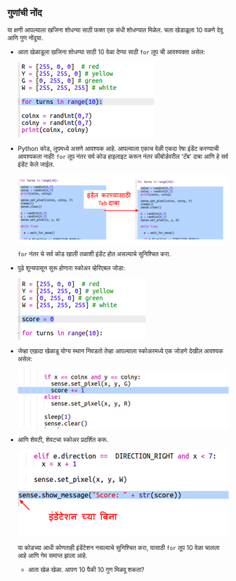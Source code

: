 ## गुणांची नोंद

या क्षणी आपल्याला खजिना शोधन्या साठी फक्त एक संधी शोधण्यात मिळेल. चला खेडाळूला 10 वळणे देवू आणि गुण नोंदूया.

+ आता खेळाडूला खजिना शोधण्या साठी 10 वेळा देण्या साठी `for` लूप ची आवश्यक्ता असेल:
    
    ![स्क्रीनशॉट](images/treasure-turns.png)

+ Python कोड, लूपमध्ये असणे आवश्यक आहे. आपल्याला एकाच वेळी एकदा रेषा इंडेंट करण्याची आवश्यकता नाही! ` for ` लूप नंतर सर्व कोड हाइलाइट करून नंतर कीबोर्डवरील 'टॅब' दाबा आणि हे सर्व इंडेंट केले जाईल.
    
    ![स्क्रीनशॉट](images/treasure-indent.png)
    
    `for` नंतर चे सर्व कोड खाली तळाशी इंडेंट होत असल्याचे सुनिश्चित करा.

+ पुढे शून्यपासून सुरू होणारा स्कोअर व्हेरिएबल जोडा:
    
    ![स्क्रीनशॉट](images/treasure-score-variable.png)

+ जेव्हा एखादा खेळाडू योग्य स्थान निवडतो तेव्हा आपल्याला स्कोअरमध्ये एक जोडणे देखील आवश्यक असेल:
    
    ![स्क्रीनशॉट](images/treasure-score.png)

+ आणि शेवटी, शेवटचा स्कोअर प्रदर्शित करू.
    
    ![स्क्रीनशॉट](images/treasure-show-score.png)
    
    या कोडच्या आधी कोणताही इंडेंटेशन नसल्याचे सुनिश्चित करा, यासाठी `for` लूप 10 वेळा चालला आहे आणि गेम समाप्त झाला आहे.
    
    + आता खेळ खेळा. आपण 10 पैकी 10 गुण मिळवू शकता?